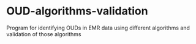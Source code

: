 # OUD-algorithms-validation
Program for identifying OUDs in EMR data using different algorithms and validation of those algorithms
